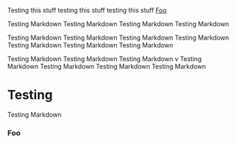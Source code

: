 
Testing this stuff testing this stuff testing this stuff [Foo](#foo)

Testing Markdown Testing Markdown Testing Markdown Testing Markdown 

Testing Markdown Testing Markdown Testing Markdown 
Testing Markdown Testing Markdown Testing Markdown Testing Markdown 


Testing Markdown Testing Markdown 
Testing Markdown v
Testing Markdown 
Testing Markdown 
Testing Markdown 
Testing Markdown 

# Testing
Testing Markdown 

### Foo
